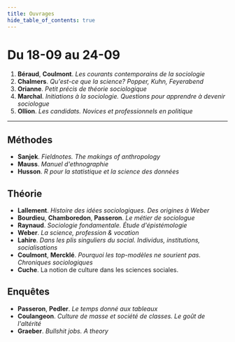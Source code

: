 ```yaml
---
title: Ouvrages
hide_table_of_contents: true
---
```


# Du 18-09 au 24-09

1. **Béraud**, **Coulmont**. _Les courants contemporains de la sociologie_
2. **Chalmers**. _Qu'est-ce que la science? Popper, Kuhn, Feyerabend_
3. **Orianne**. _Petit précis de théorie sociologique_
4. **Marchal**. _Initiations à la sociologie. Questions pour apprendre à devenir sociologue_
5. **Ollion**. _Les candidats. Novices et professionnels en politique_

<hr>

## Méthodes

- **Sanjek**. _Fieldnotes. The makings of anthropology_
- **Mauss**. _Manuel d'ethnographie_
- **Husson**. _R pour la statistique et la science des données_

## Théorie

- **Lallement**. _Histoire des idées sociologiques. Des origines à Weber_
- **Bourdieu**, **Chamboredon**, **Passeron**. _Le métier de sociologue_
- **Raynaud**. _Sociologie fondamentale. Étude d'épistémologie_
- **Weber**. _La science, profession & vocation_
- **Lahire**. _Dans les plis singuliers du social. Individus, institutions, socialisations_
- **Coulmont**, **Mercklé**. _Pourquoi les top-modèles ne sourient pas. Chroniques sociologiques_
- **Cuche**. La notion de culture dans les sciences sociales.

## Enquêtes

- **Passeron**, **Pedler**. _Le temps donné aux tableaux_
- **Coulangeon**. _Culture de masse et société de classes. Le goût de l'altérité_
- **Graeber**. _Bullshit jobs. A theory_